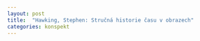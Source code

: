 ```yaml
---
layout: post
title:  "Hawking, Stephen: Stručná historie času v obrazech"
categories: konspekt
---
```

